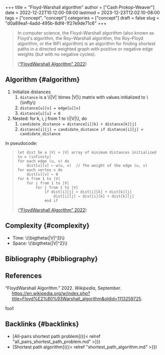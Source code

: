 +++
title = "Floyd-Warshall algorithm"
author = ["Cash Prokop-Weaver"]
date = 2022-12-22T10:12:00-08:00
lastmod = 2023-12-23T12:02:10-08:00
tags = ["concept", "concept"]
categories = ["concept"]
draft = false
slug = "d0a89ea1-4add-495b-8df4-1f27e9de71c6"
+++

> In computer science, the Floyd–Warshall algorithm (also known as Floyd's algorithm, the Roy–Warshall algorithm, the Roy–Floyd algorithm, or the WFI algorithm) is an algorithm for finding shortest paths in a directed weighted graph with positive or negative edge weights (but with no negative cycles).
>
> (<a href="#citeproc_bib_item_1">“FloydWarshall Algorithm” 2022</a>)


## Algorithm {#algorithm}

1.  Initialize distances
    1.  `distance` is a \\(|V| \times |V|\\) matrix with values initialized to \\(\infty\\)
    2.  `distance[u][v] = edge[u][v]`
    3.  `distance[u][u] = 0`
2.  Nested: for k, i, j from 1 to \\(|V|\\), do
    1.  `candidate_distance = distance[i][k] + distance[k][j]`
    2.  `distance[i][j] = candidate_distance if distance[i][j] < candidate_distance`

In pseudocode:

> ```nil
> let dist be a |V| × |V| array of minimum distances initialized to ∞ (infinity)
> for each edge (u, v) do
>     dist[u][v] ← w(u, v)  // The weight of the edge (u, v)
> for each vertex v do
>     dist[v][v] ← 0
> for k from 1 to |V|
>     for i from 1 to |V|
>         for j from 1 to |V|
>             if dist[i][j] > dist[i][k] + dist[k][j]
>                 dist[i][j] ← dist[i][k] + dist[k][j]
>             end if
>
> ```
>
> (<a href="#citeproc_bib_item_1">“FloydWarshall Algorithm” 2022</a>)


## Complexity {#complexity}

-   Time: \\(\bigtheta{|V|^3}\\)
-   Space: \\(\bigtheta{|V|^2}\\)


## Bibliography {#bibliography}

## References

<style>.csl-entry{text-indent: -1.5em; margin-left: 1.5em;}</style><div class="csl-bib-body">
  <div class="csl-entry"><a id="citeproc_bib_item_1"></a>“FloydWarshall Algorithm.” 2022. <i>Wikipedia</i>, September. <a href="https://en.wikipedia.org/w/index.php?title=Floyd%E2%80%93Warshall_algorithm&oldid=1113259725">https://en.wikipedia.org/w/index.php?title=Floyd%E2%80%93Warshall_algorithm&#38;oldid=1113259725</a>.</div>
</div>

foo1


## Backlinks {#backlinks}

-   [All-pairs shortest path problem]({{< relref "all_pairs_shortest_path_problem.md" >}})
-   [Shortest path algorithm]({{< relref "shortest_path_algorithm.md" >}})
